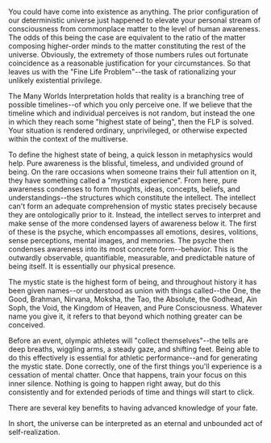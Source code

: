 You could have come into existence as anything. The prior configuration of our deterministic universe just happened to elevate your personal stream of consciousness from commonplace matter to the level of human awareness. The odds of this being the case are equivalent to the ratio of the matter composing higher-order minds to the matter constituting the rest of the universe. Obviously, the extremety of those numbers rules out fortunate coincidence as a reasonable justification for your circumstances. So that leaves us with the "Fine Life Problem"--the task of rationalizing your unlikely existential privilege.

The Many Worlds Interpretation holds that reality is a branching tree of possible timelines--of which you only perceive one. If we believe that the timeline which and individual perceives is not random, but instead the one in which they reach some "highest state of being", then the FLP is solved. Your situation is rendered ordinary, unprivileged, or otherwise expected within the context of the multiverse.

To define the highest state of being, a quick lesson in metaphysics would help. Pure awareness is the blissful, timeless, and undivided ground of being. On the rare occasions when someone trains their full attention on it, they have something called a "mystical experience". From here, pure awareness condenses to form thoughts, ideas, concepts, beliefs, and understandings--the structures which constitute the intellect. The intellect can't form an adequate comprehension of mystic states precisely because they are ontologically prior to it. Instead, the intellect serves to interpret and make sense of the more condensed layers of awareness below it. The first of these is the psyche, which encompasses all emotions, desires, volitions, sense perceptions, mental images, and memories. The psyche then condenses awareness into its most concrete form--behavior. This is the outwardly observable, quantifiable, measurable, and predictable nature of being itself. It is essentially our physical presence.

The mystic state is the highest form of being, and throughout history it has been given names--or understood as union with things called--the One, the Good, Brahman, Nirvana, Moksha, the Tao, the Absolute, the Godhead, Ain Soph, the Void, the Kingdom of Heaven, and Pure Consciousness. Whatever name you give it, it refers to that beyond which nothing greater can be conceived.

Before an event, olympic athletes will "collect themselves"--the tells are deep breaths, wiggling arms, a steady gaze, and shifting feet. Being able to do this effectively is essential for athletic performance--and for generating the mystic state. Done correctly, one of the first things you'll experience is a cessation of mental chatter. Once that happens, train your focus on this inner silence. Nothing is going to happen right away, but do this consistently and for extended periods of time and things will start to click.


There are several key benefits to having advanced knowledge of your fate. 



In short, the universe can be interpreted as an eternal and unbounded act of self-realization.
